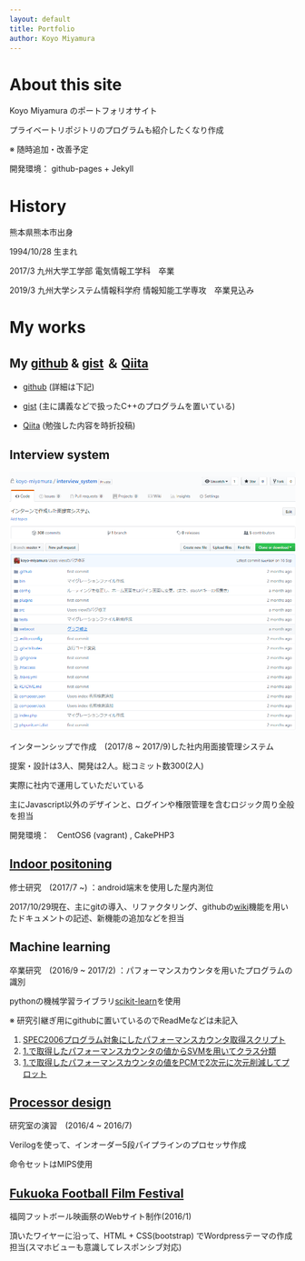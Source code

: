 ```yaml
---
layout: default
title: Portfolio 
author: Koyo Miyamura
---
```


# About this site
Koyo Miyamura のポートフォリオサイト

プライベートリポジトリのプログラムも紹介したくなり作成

※ 随時追加・改善予定

開発環境： github-pages + Jekyll 

# History
熊本県熊本市出身

1994/10/28 生まれ

2017/3 九州大学工学部 電気情報工学科　卒業

2019/3 九州大学システム情報科学府 情報知能工学専攻　卒業見込み

# My works

## My [github](https://github.com/koyo-miyamura) & [gist](https://gist.github.com/koyo-miyamura) ＆ [Qiita](https://qiita.com/koyo-miyamura)
* [github](https://github.com/koyo-miyamura) (詳細は下記)

* [gist](https://gist.github.com/koyo-miyamura) (主に講義などで扱ったC++のプログラムを置いている)

* [Qiita](https://qiita.com/koyo-miyamura) (勉強した内容を時折投稿)

## Interview system
![repo](assets/img/interview_repo.png)  

インターンシップで作成　(2017/8 ~ 2017/9)した社内用面接管理システム

提案・設計は3人、開発は2人。総コミット数300(2人)

実際に社内で運用していただいている

主にJavascript以外のデザインと、ログインや権限管理を含むロジック周り全般を担当

開発環境：　CentOS6 (vagrant) , CakePHP3 

## [Indoor positoning](https://github.com/ishimaru1024/IndoorPositioningTest)
修士研究　(2017/7 ~) ：android端末を使用した屋内測位

2017/10/29現在、主にgitの導入、リファクタリング、githubの[wiki](https://github.com/ishimaru1024/IndoorPositioningTest/wiki)機能を用いたドキュメントの記述、新機能の追加などを担当

## Machine learning
卒業研究　(2016/9 ~ 2017/2) ：パフォーマンスカウンタを用いたプログラムの識別

pythonの機械学習ライブラリ[scikit-learn](http://scikit-learn.org/stable/)を使用

※ 研究引継ぎ用にgithubに置いているのでReadMeなどは未記入

1. [SPEC2006プログラム対象にしたパフォーマンスカウンタ取得スクリプト](https://github.com/koyo-miyamura/perf_analyze_rewrite)
2. [1.で取得したパフォーマンスカウンタの値からSVMを用いてクラス分類](https://github.com/koyo-miyamura/Program_classification)
3. [1.で取得したパフォーマンスカウンタの値をPCMで2次元に次元削減してプロット](https://github.com/koyo-miyamura/Phase_analysis)


## [Processor design](https://github.com/koyo-miyamura/processor-design)
研究室の演習　(2016/4 ~ 2016/7)

Verilogを使って、インオーダー5段パイプラインのプロセッサ作成

命令セットはMIPS使用

## [Fukuoka Football Film Festival](http://fkfff.jp)
福岡フットボール映画祭のWebサイト制作(2016/1)

頂いたワイヤーに沿って、HTML + CSS(bootstrap) でWordpressテーマの作成担当(スマホビューも意識してレスポンシブ対応)
